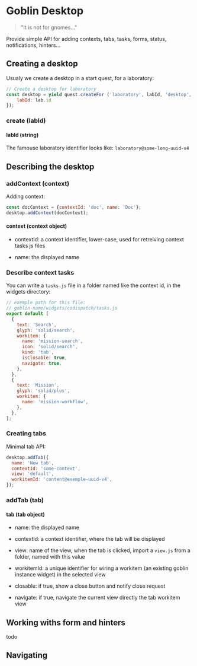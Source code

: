# Goblin Desktop

> "It is not for gnomes..."

Provide simple API for adding contexts, tabs, tasks, forms, status,
notifications, hinters...

## Creating a desktop

Usualy we create a desktop in a start quest, for a laboratory:

```js
// Create a desktop for laboratory
const desktop = yield quest.createFor ('laboratory', labId, 'desktop', {
    labId: lab.id
});
```

### create (labId)

#### labId (string)

The famouse laboratory identifier looks like: `laboratory@some-long-uuid-v4`

## Describing the desktop

### addContext (context)

Adding context:

```js
const docContext = {contextId: 'doc', name: 'Doc'};
desktop.addContext(docContext);
```

#### context (context object)

- contextId: a context identifier, lower-case, used
  for retreiving context tasks js files

- name: the displayed name

### Describe context tasks

You can write a `tasks.js` file in a folder named like the context id, in the
widgets directory:

```js
// exemple path for this file:
// goblin-name/widgets/codispatch/tasks.js
export default [
  {
    text: 'Search',
    glyph: 'solid/search',
    workitem: {
      name: 'mission-search',
      icon: 'solid/search',
      kind: 'tab',
      isClosable: true,
      navigate: true,
    },
  },
  {
    text: 'Mission',
    glyph: 'solid/plus',
    workitem: {
      name: 'mission-workflow',
    },
  },
];
```

### Creating tabs

Minimal tab API:

```js
desktop.addTab({
  name: 'New tab',
  contextId: 'some-context',
  view: 'default',
  workitemId: 'content@exemple-uuid-v4',
});
```

### addTab (tab)

#### tab (tab object)

- name: the displayed name

- contextId: a context identifier, where the tab will be displayed

- view: name of the view, when the tab is clicked, import a `view.js` from a
  folder, named with this value

- workitemId: a unique identifier for wiring a workitem (an existing goblin
  instance widget) in the selected view

- closable: if true, show a close button and notify close request

- navigate: if true, navigate the current view directly the tab workitem view

## Working withs form and hinters

todo

## Navigating
